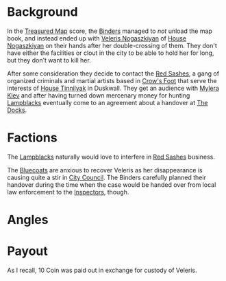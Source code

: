 <!-- TITLE: Undoing an accidental kidnapping -->
<!-- SUBTITLE: In which our heroes get too close with yet another faction to get rid of an unwanted person -->

# Background
In the [Treasured Map](treasuredmap) score, the [Binders](binders) managed to *not* unload the map book, and instead ended up with [Veleris Nogaszkiyan](veleris) of [House Nogaszkiyan](nogaszkiyan) on their hands after her double-crossing of them. They don't have either the facilities or clout in the city to be able to hold her for long, but they don't want to kill her.

After some consideration they decide to contact the [Red Sashes](redsashes), a gang of organized criminals and martial artists based in [Crow's Foot](crowsfoot) that serve the interests of [House Tinnilyak](tinnilyak) in Duskwall. They get an audience with [Mylera Klev](myleraklev) and after having turned down mercenary money for hunting [Lampblacks](lampblacks) eventually come to an agreement about a handover at [The Docks](docks). 
# Factions
The [Lampblacks](lampblacks) naturally would love to interfere in [Red Sashes](redsashes) business.

The [Bluecoats](bluecoats) are anxious to recover Veleris as her disappearance is causing quite a stir in [City Council](citycouncil). The Binders carefully planned their handover during the time when the case would be handed over from local law enforcement to the [Inspectors](inspectors), though.

# Angles
# Payout
As I recall, 10 Coin was paid out in exchange for custody of Veleris.

